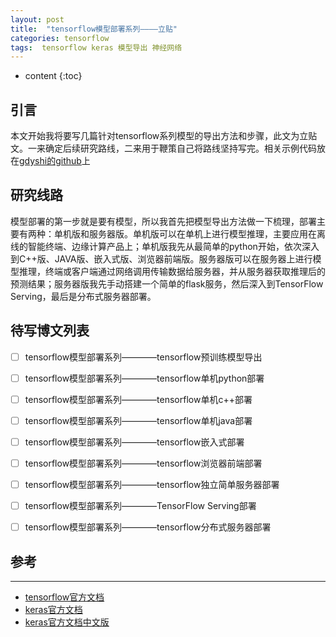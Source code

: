 ```yaml
---
layout: post
title:  "tensorflow模型部署系列————立贴"
categories: tensorflow
tags:  tensorflow keras 模型导出 神经网络
---
```


* content
{:toc}


## 引言
本文开始我将要写几篇针对tensorflow系列模型的导出方法和步骤，此文为立贴文。一来确定后续研究路线，二来用于鞭策自己将路线坚持写完。相关示例代码放在[gdyshi的github](https://github.com/gdyshi/model_deployment)上


## 研究线路
模型部署的第一步就是要有模型，所以我首先把模型导出方法做一下梳理，部署主要有两种：单机版和服务器版。单机版可以在单机上进行模型推理，主要应用在离线的智能终端、边缘计算产品上；单机版我先从最简单的python开始，依次深入到C++版、JAVA版、嵌入式版、浏览器前端版。服务器版可以在服务器上进行模型推理，终端或客户端通过网络调用传输数据给服务器，并从服务器获取推理后的预测结果；服务器版我先手动搭建一个简单的flask服务，然后深入到TensorFlow Serving，最后是分布式服务器部署。

## 待写博文列表

- [ ] tensorflow模型部署系列————tensorflow预训练模型导出
- [ ] tensorflow模型部署系列————tensorflow单机python部署
- [ ] tensorflow模型部署系列————tensorflow单机c++部署
- [ ] tensorflow模型部署系列————tensorflow单机java部署
- [ ] tensorflow模型部署系列————tensorflow嵌入式部署
- [ ] tensorflow模型部署系列————tensorflow浏览器前端部署
- [ ] tensorflow模型部署系列————tensorflow独立简单服务器部署
- [ ] tensorflow模型部署系列————TensorFlow Serving部署
- [ ] tensorflow模型部署系列————tensorflow分布式服务器部署


## 参考
---
- [tensorflow官方文档](https://tensorflow.google.cn/api_docs/python/tf)
- [keras官方文档](https://keras.io/)
- [keras官方文档中文版](https://keras.io/zh/)
